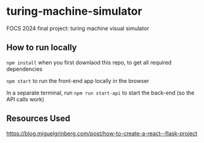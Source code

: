 # turing-machine-simulator
FOCS 2024 final project: turing machine visual simulator


## How to run locally

`npm install` when you first downlaod this repo, to get all required dependencies

`npm start` to run the front-end app locally in the browser

In a separate terminal, run `npm run start-api` to start the back-end (so the API calls work)


## Resources Used

https://blog.miguelgrinberg.com/post/how-to-create-a-react--flask-project


